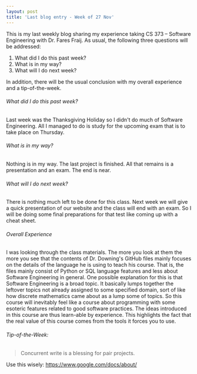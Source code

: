 ```yaml
---
layout: post
title: 'Last blog entry - Week of 27 Nov'
---
```


This is my last weekly blog sharing my experience taking CS 373 – Software Engineering with Dr. Fares Fraij. As usual, the following three questions will be addressed:

1. What did I do this past week?
2. What is in my way?
3. What will I do next week?

In addition, there will be the usual conclusion with my overall experience and a tip-of-the-week.

###### What did I do this past week?

Last week was the Thanksgiving Holiday so I didn't do much of Software Engineering. All I managed to do is study for the upcoming exam that is to take place on Thursday.    

###### What is in my way?

Nothing is in my way. The last project is finished. All that remains is a presentation and an exam. The end is near.   

###### What will I do next week?

There is nothing much left to be done for this class. Next week we will give a quick presentation of our website and the class will end with an exam. So I will be doing some final preparations for that test like coming up with a cheat sheet.  

###### Overall Experience

I was looking through the class materials. The more you look at them the more you see that the contents of Dr. Downing's GitHub files mainly focuses on the details of the language he is using to teach his course. That is, the files mainly consist of Python or SQL language features and less about Software Engineering in general. One possible explanation for this is that Software Engineering is a broad topic. It basically lumps together the leftover topics not already assigned to some specified domain, sort of like how discrete mathematics came about as a lump some of topics. So this course will inevitably feel like a course about programming with some esoteric features related to good software practices. The ideas introduced in this course are thus learn-able by experience. This highlights the fact that the real value of this course comes from the tools it forces you to use.

###### Tip-of-the-Week:
>  Concurrent write is a blessing for pair projects.

Use this wisely: <https://www.google.com/docs/about/>
